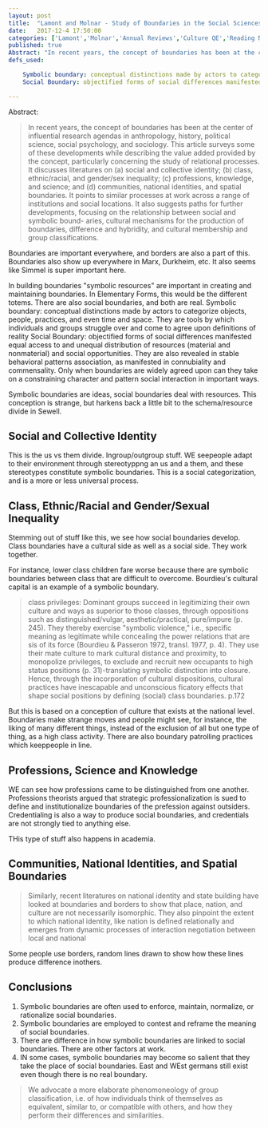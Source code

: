 ```yaml
---
layout: post
title:  "Lamont and Molnar - Study of Boundaries in the Social Sciences"
date:   2017-12-4 17:50:00
categories: ['Lamont','Molnar','Annual Reviews','Culture QE','Reading Notes']
published: true
Abstract: "In recent years, the concept of boundaries has been at the center of influential research agendas in anthropology, history, political science, social psychology, and sociology. This article surveys some of these developments while describing the value added provided by the concept, particularly concerning the study of relational processes. It discusses literatures on (a) social and collective identity; (b) class, ethnic/racial, and gender/sex inequality; (c) professions, knowledge, and science; and (d) communities, national identities, and spatial boundaries. It points to similar processes at work across a range of institutions and social locations. It also suggests paths for further developments, focusing on the relationship between social and symbolic bound- aries, cultural mechanisms for the production of boundaries, difference and hybridity, and cultural membership and group classifications."
defs_used:

    Symbolic boundary: conceptual distinctions made by actors to categorize objects, people, practices, and even time and space. They are tools by which individuals and groups struggle over and come to agree upon definitions of reality
    Social Boundary: objectified forms of social differences manifested equal access to and unequal distribution of resources (material and nonmaterial) and social opportunities. They are also revealed in stable behavioral patterns association, as manifested in connubiality and commensality. Only when boundaries are widely agreed upon can they take on a constraining character and pattern social interaction in important ways.

---
```

Abstract:
>In recent years, the concept of boundaries has been at the center of influential research agendas in anthropology, history, political science, social psychology, and sociology. This article surveys some of these developments while describing the value added provided by the concept, particularly concerning the study of relational processes. It discusses literatures on (a) social and collective identity; (b) class, ethnic/racial, and gender/sex inequality; (c) professions, knowledge, and science; and (d) communities, national identities, and spatial boundaries. It points to similar processes at work across a range of institutions and social locations. It also suggests paths for further developments, focusing on the relationship between social and symbolic bound- aries, cultural mechanisms for the production of boundaries, difference and hybridity, and cultural membership and group classifications.

Boundaries are important everywhere, and borders are also a part of this. Boundaries also show up everywhere in Marx, Durkheim, etc. It also seems like Simmel is super important here.

In building boundaries "symbolic resources" are important in creating and maintaining boundaries. In Elementary Forms, this would be the different totems. There are also social boundaries, and both are real.
<def>Symbolic boundary: conceptual distinctions made by actors to categorize objects, people, practices, and even time and space. They are tools by which individuals and groups struggle over and come to agree upon definitions of reality</def>
<def>Social Boundary: objectified forms of social differences manifested equal access to and unequal distribution of resources (material and nonmaterial) and social opportunities. They are also revealed in stable behavioral patterns association, as manifested in connubiality and commensality. Only when boundaries are widely agreed upon can they take on a constraining character and pattern social interaction in important ways.</def>

Symbolic boundaries are ideas, social boundaries deal with resources. This conception is strange, but harkens back a little bit to the schema/resource divide in Sewell.

## Social and Collective Identity  

This is the us vs them divide. Ingroup/outgroup stuff. WE seepeople adapt to their environment through stereotyppng an us and a them, and these stereotypes constitute symbolic boundaries. This is a social categorization, and is a more or less universal process.

## Class, Ethnic/Racial and Gender/Sexual Inequality

Stemming out of stuff like this, we see how social boundaries develop. Class boundaries have a cultural side as well as a social side. They work together.

For instance, lower class children fare worse because there are symbolic boundaries between class that are difficult to overcome. Bourdieu's cultural capital is an example of a symbolic boundary.

>class privileges: Dominant groups succeed in legitimizing their own culture and ways as superior to those classes, through oppositions such as distinguished/vulgar, aesthetic/practical, pure/impure (p. 245). They thereby exercise "symbolic violence," i.e., specific meaning as legitimate while concealing the power relations that are sis of its force (Bourdieu & Passeron 1972, transl. 1977, p. 4). They use their mate culture to mark cultural distance and proximity, to monopolize privileges, to exclude and recruit new occupants to high status positions (p. 31)-translating symbolic distinction into closure. Hence, through the incorporation of cultural dispositions, cultural practices have inescapable and unconscious ficatory effects that shape social positions by defining (social) class boundaries. p.172

But this is based on a conception of culture that exists at the national level. Boundaries make strange moves and people might see, for instance, the liking of many different things, instead of the exclusion of all but one type of thing, as a high class activity. There are also boundary patrolling practices which keeppeople in line.

## Professions, Science and Knowledge

WE can see how professions came to be distinguished from one another. Professions theorists argued that strategic professionalization is sued to define and institutionalize boundaries of the prefession against outsiders. Credentialing is also a way to produce social boundaries, and credentials are not strongly tied to anything else.

THis type of stuff also happens in academia.

## Communities, National Identities, and Spatial Boundaries

>Similarly, recent literatures on national identity and state building have looked at boundaries and borders to show that place, nation, and culture are not necessarily isomorphic. They also pinpoint the extent to which national identity, like nation is defined relationally and emerges from dynamic processes of interaction negotiation between local and national

Some people use borders, random lines drawn to show how these lines produce difference inothers.

## Conclusions
1. Symbolic boundaries are often used to enforce, maintain, normalize, or rationalize social boundaries.
2. Symbolic boundaries are employed to contest and reframe the meaning of social boundaries.
3. There are difference in how symbolic boundaries are linked to social boundaries. There are other factors at work.
4. IN some cases, symbolic boundaries may become so salient that they take the place of social boundaries. East and WEst germans still exist even though there is no real boundary.


>We advocate a more elaborate phenomoneology of group classification, i.e. of how individuals think of themselves as equivalent, similar to, or compatible with others, and how they perform their differences and similarities.
